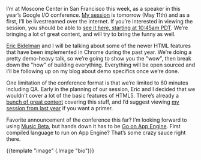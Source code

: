 [link-1]: http://www.google.com/events/io/2011/sessions/html5-showcase-for-web-developers-the-wow-and-the-how.html
[link-2]: http://www.google.com/events/io/2011/index-live.html
[link-3]: https://twitter.com/#!/ebidel
[link-4]: http://music.google.com/
[link-5]: http://blog.golang.org/2011/05/go-and-google-app-engine.html
[link-6]: /410.html
[link-7]: http://www.youtube.com/watch?v=BatqHLWy5NE

I’m at Moscone Center in San Francisco this week, as a speaker in this year’s
Google I/O conference.  [My session][link-1] is tomorrow (May 11th) and as a
first, I’ll be livestreamed over the internet.  If you’re interested in viewing
the session, you should be able to [see it here, starting at 10:45am
PDT][link-2].   We’re bringing a lot of great content, and will try to bring
the funny as well.

<!--BREAK-->

[Eric Bidelman][link-3] and I will be talking about some of the newer HTML
features that have been implemented in Chrome during the past year.  We’re
doing a pretty demo-heavy talk, so we’re going to show you the "wow", then
break down the "how" of building everything.  Everything will be open sourced
and I’ll be following up on my blog about demo specifics once we’re done.

One limitation of the conference format is that we’re limited to 60 minutes
including QA.  Early in the planning of our session, Eric and I decided that we
wouldn’t cover a lot of the basic features of HTML5.  There’s already a [bunch
of great content][link-6] covering this stuff, and I’d suggest viewing [my
session from last year][link-7] if you want a primer.

Favorite announcement of the conference this far?  I’m looking forward to using
[Music Beta][link-4], but hands down it has to be [Go on App Engine][link-5].
First compiled language to run on App Engine?  That’s some crazy sauce right
there.

{{template "image" (.Image "bio")}}

